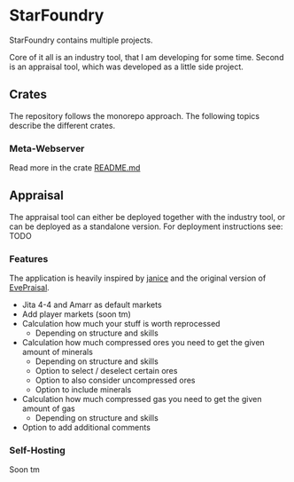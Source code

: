 # StarFoundry

StarFoundry contains multiple projects.

Core of it all is an industry tool, that I am developing for some time.
Second is an appraisal tool, which was developed as a little side project.

## Crates

The repository follows the monorepo approach.
The following topics describe the different crates.

### Meta-Webserver

Read more in the crate [README.md](meta_webserver/README.md)

## Appraisal

The appraisal tool can either be deployed together with the industry tool, or can be deployed as a standalone version.
For deployment instructions see: TODO

### Features

The application is heavily inspired by [janice](https://janice.e-351.com/) and the original version of [EvePraisal](https://appraise.gnf.lt/).

- Jita 4-4 and Amarr as default markets
- Add player markets (soon tm)
- Calculation how much your stuff is worth reprocessed
  - Depending on structure and skills
- Calculation how much compressed ores you need to get the given amount of minerals
  - Depending on structure and skills
  - Option to select / deselect certain ores
  - Option to also consider uncompressed ores
  - Option to include minerals
- Calculation how much compressed gas you need to get the given amount of gas
  - Depending on structure and skills
- Option to add additional comments

### Self-Hosting

Soon tm
